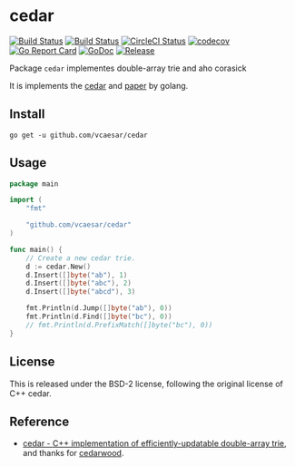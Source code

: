 # cedar

[![Build Status](https://github.com/vcaesar/cedar/workflows/Go/badge.svg)](https://github.com/vcaesar/cedar/commits/master)
[![Build Status](https://travis-ci.org/vcaesar/cedar.svg)](https://travis-ci.org/vcaesar/cedar)
[![CircleCI Status](https://circleci.com/gh/vcaesar/cedar.svg?style=shield)](https://circleci.com/gh/vcaesar/cedar)
[![codecov](https://codecov.io/gh/vcaesar/cedar/branch/master/graph/badge.svg)](https://codecov.io/gh/vcaesar/cedar)
[![Go Report Card](https://goreportcard.com/badge/github.com/vcaesar/cedar)](https://goreportcard.com/report/github.com/vcaesar/cedar)
[![GoDoc](https://godoc.org/github.com/vcaesar/cedar?status.svg)](https://godoc.org/github.com/vcaesar/cedar)
[![Release](https://github-release-version.herokuapp.com/github/vcaesar/cedar/release.svg?style=flat)](https://github.com/vcaesar/cedar/releases/latest)
<!-- [![Join the chat at https://gitter.im/go-ego/ego](https://badges.gitter.im/Join%20Chat.svg)](https://gitter.im/go-ego/ego?utm_source=badge&utm_medium=badge&utm_campaign=pr-badge&utm_content=badge) -->

Package `cedar` implementes double-array trie and aho corasick

It is implements the [cedar](http://www.tkl.iis.u-tokyo.ac.jp/~ynaga/cedar) and [paper](http://www.tkl.iis.u-tokyo.ac.jp/~ynaga/papers/ynaga-coling2014.pdf) by golang.

## Install
```
go get -u github.com/vcaesar/cedar
```

## Usage
```go
package main

import (
	"fmt"

	"github.com/vcaesar/cedar"
)

func main() {
	// Create a new cedar trie.
	d := cedar.New()
	d.Insert([]byte("ab"), 1)
	d.Insert([]byte("abc"), 2)
	d.Insert([]byte("abcd"), 3)

	fmt.Println(d.Jump([]byte("ab"), 0))
	fmt.Println(d.Find([]byte("bc"), 0))
	// fmt.Println(d.PrefixMatch([]byte("bc"), 0))
}
```

## License

This is released under the BSD-2 license, following the original license of C++ cedar.

## Reference

* [cedar - C++ implementation of efficiently-updatable double-array trie](http://www.tkl.iis.u-tokyo.ac.jp/~ynaga/cedar/), and thanks for [cedarwood](https://github.com/MnO2/cedarwood).